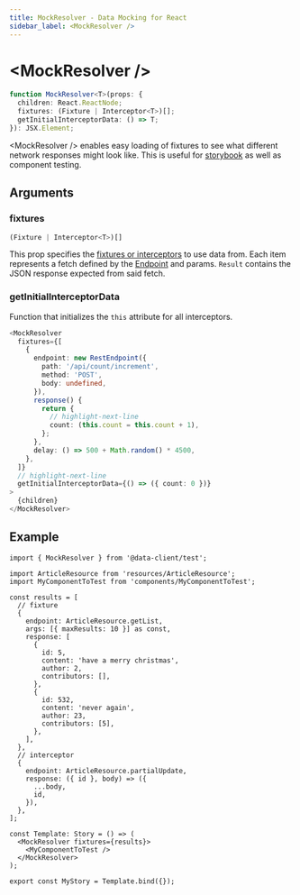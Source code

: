 ```yaml
---
title: MockResolver - Data Mocking for React
sidebar_label: <MockResolver />
---
```


# &lt;MockResolver />

```typescript
function MockResolver<T>(props: {
  children: React.ReactNode;
  fixtures: (Fixture | Interceptor<T>)[];
  getInitialInterceptorData: () => T;
}): JSX.Element;
```

&lt;MockResolver /\> enables easy loading of fixtures to see what different network responses might look like.
This is useful for [storybook](../guides/storybook.md) as well as component testing.

## Arguments

### fixtures

```ts
(Fixture | Interceptor<T>)[]
```

This prop specifies the [fixtures or interceptors](./Fixtures.md) to use data from. Each item represents a fetch defined by the
[Endpoint](/rest/api/Endpoint) and params. `Result` contains the JSON response expected from said fetch.

### getInitialInterceptorData

Function that initializes the `this` attribute for all interceptors.

```ts
<MockResolver
  fixtures={[
    {
      endpoint: new RestEndpoint({
        path: '/api/count/increment',
        method: 'POST',
        body: undefined,
      }),
      response() {
        return {
          // highlight-next-line
          count: (this.count = this.count + 1),
        };
      },
      delay: () => 500 + Math.random() * 4500,
    },
  ]}
  // highlight-next-line
  getInitialInterceptorData={() => ({ count: 0 })}
>
  {children}
</MockResolver>
```

## Example

```tsx
import { MockResolver } from '@data-client/test';

import ArticleResource from 'resources/ArticleResource';
import MyComponentToTest from 'components/MyComponentToTest';

const results = [
  // fixture
  {
    endpoint: ArticleResource.getList,
    args: [{ maxResults: 10 }] as const,
    response: [
      {
        id: 5,
        content: 'have a merry christmas',
        author: 2,
        contributors: [],
      },
      {
        id: 532,
        content: 'never again',
        author: 23,
        contributors: [5],
      },
    ],
  },
  // interceptor
  {
    endpoint: ArticleResource.partialUpdate,
    response: ({ id }, body) => ({
      ...body,
      id,
    }),
  },
];

const Template: Story = () => (
  <MockResolver fixtures={results}>
    <MyComponentToTest />
  </MockResolver>
);

export const MyStory = Template.bind({});
```
